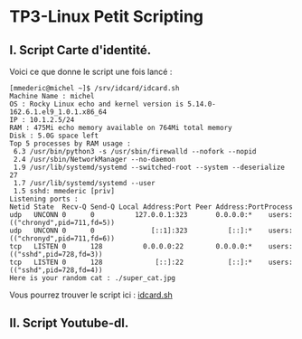 # TP3-Linux Petit Scripting

## I. Script Carte d'identité. 

Voici ce que donne le script une fois lancé : 
````
[mmederic@michel ~]$ /srv/idcard/idcard.sh
Machine Name : michel
OS : Rocky Linux echo and kernel version is 5.14.0-162.6.1.el9_1.0.1.x86_64
IP : 10.1.2.5/24
RAM : 475Mi echo memory available on 764Mi total memory
Disk : 5.0G space left
Top 5 processes by RAM usage :
 6.3 /usr/bin/python3 -s /usr/sbin/firewalld --nofork --nopid
 2.4 /usr/sbin/NetworkManager --no-daemon
 1.9 /usr/lib/systemd/systemd --switched-root --system --deserialize 27
 1.7 /usr/lib/systemd/systemd --user
 1.5 sshd: mmederic [priv]
Listening ports :
Netid State  Recv-Q Send-Q Local Address:Port Peer Address:PortProcess
udp   UNCONN 0      0          127.0.0.1:323       0.0.0.0:*    users:(("chronyd",pid=711,fd=5))
udp   UNCONN 0      0              [::1]:323          [::]:*    users:(("chronyd",pid=711,fd=6))
tcp   LISTEN 0      128          0.0.0.0:22        0.0.0.0:*    users:(("sshd",pid=728,fd=3))
tcp   LISTEN 0      128             [::]:22           [::]:*    users:(("sshd",pid=728,fd=4))
Here is your random cat : ./super_cat.jpg
````

Vous pourrez trouver le script ici : [idcard.sh](idcard.sh)

## II. Script Youtube-dl. 


